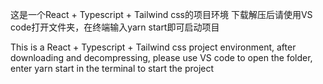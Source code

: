 这是一个React + Typescript + Tailwind css的项目环境
   下载解压后请使用VS code打开文件夹，在终端输入yarn start即可启动项目


This is a React + Typescript + Tailwind css project environment, after downloading and decompressing, please use VS code to open the folder, enter yarn start in the terminal to start the project
